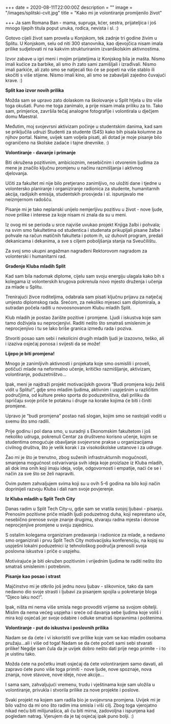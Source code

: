 +++
date = 2020-08-11T22:00:00Z
description = ""
image = "/images/splitski-cvit.jpg"
title = "Kako mi je volontiranje promijenilo život"

+++
Ja sam Romana Ban - mama, supruga, kćer, sestra, prijateljica i još mnogo lijepih titula poput unuka, rodica, nevista i sl. :)

Gotovo cijeli život sam provela u Konjskom, tek zadnje tri godine živim u Splitu. U Konjskom, selu od niti 300 stanovnika, kao djevojčica nisam imala prilike sudjelovati ni na kakvim strukturiranim izvanškolskim aktivnostima.

Izvor zabave u igri meni i mojim prijateljima iz Konjskog bila je mašta. Nismo imali kućice za barbike, ali smo ih zato sami zamišljali i izrađivali. Nismo imali parkiće, ali zato smo se natjecali tko će se popeti na više stablo ili skočiti s više stijene. Nismo imali kino, ali smo se zabavljali zajedno čuvajući krave. :)

**Split kao izvor novih prilika**

Možda sam se upravo zato dolaskom na školovanje u Split htjela u što više toga okušati. Puno me toga zanimalo, a prije nisam imala priliku za to. Tako sam, primjerice, završila tečaj analogne fotografije i volontirala u dječjem domu Maestral.

Međutim, moj svojevrsni aktivizam počinje u studentskim danima, kad sam se priključila udruzi Studenti za studente (S4S) kako bih pisala kolumne za njihov portal. Naime, uvijek sam voljela pisati, ali dotad je moje pisanje bilo ograničeno na školske zadaće i tajne dnevnike. :)

**Volontiranje - davanje i primanje**

Biti okružena pozitivnim, ambicioznim, nesebičnim i otvorenim ljudima za mene je značilo ključnu promjenu u načinu razmišljanja i aktivnog djelovanja.

Učiti za fakultet mi nije bilo pretjerano zanimljivo, no uložiti dane i tjedne u volontersko planiranje i organiziranje radionica za studente, humanitarnih akcija, radijskih emisija, studentskih prosvjeda i sl. ispunjavalo me neizmjernom radošću.

Pisanje mi je tako neplanski unijelo nemjerljivu pozitivu u život - nove ljude, nove prilike i interese za koje nisam ni znala da su u meni.

Iz ovog mi se perioda u srce najviše uvukao projekt Knjiga žalbi i pohvala; na svim smo fakultetima od studentica i studenata prikupljali pisane žalbe i pohvale na račun matičnih fakulteta i potom ih, uz duhovit program, predali dekanicama i dekanima, a sve s ciljem poboljšanja stanja na Sveučilištu.

Za svoj smo ukupni angažman nagrađeni Rektorovom nagradom za volonterski i humanitarni rad.

**Građenje Kluba mladih Split**

Kad sam bila nadomak diplome, cijelu sam svoju energiju ulagala kako bih s kolegama iz volonterskih krugova pokrenula novo mjesto druženja i učenja za mlade u Splitu.

Trenirajući živce roditeljima, odabrala sam pisati ključnu prijavu za natječaj umjesto diplomskog rada. Srećom, za nekoliko mjeseci sam diplomirala, a sutradan počela raditi u novoosnovanom Klubu mladih Split.

Klub mladih je postao žarište pozitive i promjene. Ljudi i iskustva koje sam tamo doživjela su neprocjenjivi. Raditi nešto što smatraš smislenim je neprocjenjivo i tu se lako briše granica između rada i poziva.

Stvoriti posao sam sebi i nekolicini drugih mladih ljudi je izazovno, teško, ali i izaziva osjećaj ponosa i svijesti da se može!

**Lijepo je biti promjena!**

Mnogo je zanimljivih aktivnosti i projekata koje smo osmislili i proveli, potičući mlade na neformalno učenje, kritičko razmišljanje, aktivizam, volontiranje, poduzetništvo…

Ipak, meni je najdraži projekt motivacijskih govora “Budi promjena koju želiš vidit u Splitu!”, gdje smo mladim ljudima, aktivnim i uspješnim u različitim područjima, od kulture preko sporta do poduzetništva, dali priliku da ispričaju svoje priče te potaknu i druge na korake kojima će biti i činiti promjene.

Upravo je “budi promjena” postao naš slogan, kojim smo se nastojali voditi u svemu što smo radili.

Prije godinu i pol dana smo, u suradnji s Ekonomskim fakultetom i još nekoliko udruga, pokrenuli Centar za društveno korisno učenje, kojim se studentima omogućuje obavljanje svojevrsne prakse u organizacijama civilnog društva, što je velik korak i za visokoškolske ustanove i za udruge.

Žao mi je što je trenutno, zbog suženih infrastrukturnih mogućnosti, smanjena mogućnost ostvarivanja svih ideja koje proizlaze iz Kluba mladih, ali dok ima onih koji imaju ideja, volje, odgovornosti i empatije, naći će se i način za sve što se želi napraviti.

Ovim putem zahvaljujem svima koji su u ovih 5-6 godina na bilo koji način doprinijeli razvoju Kluba i dali nam svoje povjerenje.

**Iz Kluba mladih u Split Tech City**

Danas radim u Split Tech City-u, gdje sam se vratila svojoj ljubavi - pisanju. Prenosim pozitivne priče mladih ljudi poduzetnog duha, koji neprestano uče, nesebično prenose svoje znanje drugima, stvaraju radna mjesta i donose neprocjenjive promjene u svoju zajednicu.

S ostalim kolegama organiziram predavanja i radionice za mlade, a nedavno smo organizirali i prvu Split Tech City motivacijsku konferenciju, na kojoj su uspješni lokalni poduzetnici iz tehnološkog područja prenosili svoja poslovna iskustva i priče o uspjehu.

Motivirajuće je biti okružen pozitivnim i vrijednim ljudima te raditi nešto što smatraš smislenim i potrebnim.

**Pisanje kao posao i strast**

Majčinstvo mi je otkrilo još jednu novu ljubav - slikovnice, tako da sam nedavno dio svoje strasti i ljubavi za pisanjem spojila u pokretanje bloga “Djeco laku noć!”.

Ipak, ništa mi nema više smisla nego provoditi vrijeme sa svojom obitelji. Mislim da nema većeg uspjeha i sreće od davanja sebe ljudima koje voliš i mira koji osjećaš jer svoje odabire i odluke smatraš ispravnima i poštenima.

**Volontiranje - put do iskustva i poslovnih prilika**

Nadam se da ćete i vi iskoristiti sve prilike koje vam se kao mladim osobama pružaju...ali i više od toga! Nadam se da ćete početi sami sebi stvarati prilike! Negdje sam čula da je uvijek dobro nešto dati prije nego primite - i to je uistinu tako.

Možda ćete na početku imati osjećaj da ćete volontiranjem samo davati, ali zapravo ćete puno više toga primiti - nove ljude, nove spoznaje, nova znanja, nove stavove, nove ideje, nove akcije…

I sama sam, zahvaljujući vremenu, trudu i vještinama koje sam uložila u volontiranje, privukla i stvorila prilike za nove projekte i poslove.

Svaki projekt na kojem sam radila bio je svojevrsna promjena. Uvijek mi je bilo važno da mi ono što radim ima smisla i viši cilj. Zbog toga vjerojatno nikad neću biti milijunašica, ali ću biti mirna, zadovoljna i ispunjena kad pogledam natrag. Vjerujem da je taj osjećaj ipak puno bolji. :)